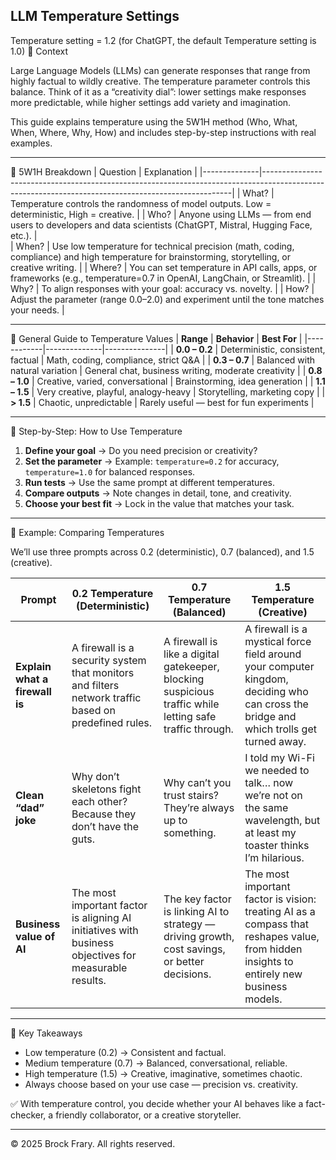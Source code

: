 ## LLM Temperature Settings
Temperature setting = 1.2 (for ChatGPT, the default Temperature setting is 1.0)
📌 Context

Large Language Models (LLMs) can generate responses that range from highly factual to wildly creative. The temperature parameter controls this balance. Think of it as a “creativity dial”: lower settings make responses more predictable, while higher settings add variety and imagination.

This guide explains temperature using the 5W1H method (Who, What, When, Where, Why, How) and includes step-by-step instructions with real examples.

---

🔹 5W1H Breakdown
|  Question	   |   Explanation                                                                                                                                      |
|--------------|----------------------------------------------------------------------------------------------------------------------------------------------------|
| What?        |  Temperature controls the randomness of model outputs. Low = deterministic, High = creative.                                                       |
| Who?         |  Anyone using LLMs — from end users to developers and data scientists (ChatGPT, Mistral, Hugging Face, etc.).                                      |	
| When?        |  Use low temperature for technical precision (math, coding, compliance) and high temperature for brainstorming, storytelling, or creative writing. |
| Where?       |  You can set temperature in API calls, apps, or frameworks (e.g., temperature=0.7 in OpenAI, LangChain, or Streamlit).                             |
| Why?         |  To align responses with your goal: accuracy vs. novelty.                                                                                          |
| How?         |  Adjust the parameter (range 0.0–2.0) and experiment until the tone matches your needs.                                                            |

---
	
🔹 General Guide to Temperature Values
| **Range** | **Behavior** | **Best For** |
|------------|--------------|---------------|
| **0.0 – 0.2** | Deterministic, consistent, factual | Math, coding, compliance, strict Q&A |
| **0.3 – 0.7** | Balanced with natural variation | General chat, business writing, moderate creativity |
| **0.8 – 1.0** | Creative, varied, conversational | Brainstorming, idea generation |
| **1.1 – 1.5** | Very creative, playful, analogy-heavy | Storytelling, marketing copy |
| **> 1.5** | Chaotic, unpredictable | Rarely useful — best for fun experiments |

---

🔹 Step-by-Step: How to Use Temperature

1. **Define your goal** → Do you need precision or creativity?  
2. **Set the parameter** → Example: `temperature=0.2` for accuracy, `temperature=1.0` for balanced responses.  
3. **Run tests** → Use the same prompt at different temperatures.  
4. **Compare outputs** → Note changes in detail, tone, and creativity.  
5. **Choose your best fit** → Lock in the value that matches your task.  

---

🔹 Example: Comparing Temperatures

We’ll use three prompts across 0.2 (deterministic), 0.7 (balanced), and 1.5 (creative).

| **Prompt** | **0.2 Temperature (Deterministic)** | **0.7 Temperature (Balanced)** | **1.5 Temperature (Creative)** |
|-------------|-------------------------------------|--------------------------------|--------------------------------|
| **Explain what a firewall is** | A firewall is a security system that monitors and filters network traffic based on predefined rules. | A firewall is like a digital gatekeeper, blocking suspicious traffic while letting safe traffic through. | A firewall is a mystical force field around your computer kingdom, deciding who can cross the bridge and which trolls get turned away. |
| **Clean “dad” joke** | Why don’t skeletons fight each other? Because they don’t have the guts. | Why can’t you trust stairs? They’re always up to something. | I told my Wi-Fi we needed to talk… now we’re not on the same wavelength, but at least my toaster thinks I’m hilarious. |
| **Business value of AI** | The most important factor is aligning AI initiatives with business objectives for measurable results. | The key factor is linking AI to strategy — driving growth, cost savings, or better decisions. | The most important factor is vision: treating AI as a compass that reshapes value, from hidden insights to entirely new business models. |

---

🔹 Key Takeaways

- Low temperature (0.2) → Consistent and factual.
- Medium temperature (0.7) → Balanced, conversational, reliable.
- High temperature (1.5) → Creative, imaginative, sometimes chaotic.
- Always choose based on your use case — precision vs. creativity.

✅ With temperature control, you decide whether your AI behaves like a fact-checker, a friendly collaborator, or a creative storyteller.

---

© 2025 Brock Frary. All rights reserved.
